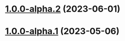 # [1.0.0-alpha.2](https://github.com/wickedest/irs-form-filler/compare/v1.0.0-alpha.1...v1.0.0-alpha.2) (2023-06-01)

# [1.0.0-alpha.1](https://github.com/wickedest/irs-form-filler/compare/v0.3.0...v1.0.0-alpha.1) (2023-05-06)
